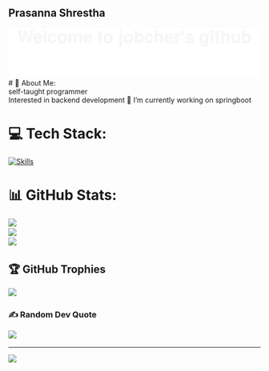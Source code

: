<h2 align="left"> Prasanna Shrestha</h2>
<img src="https://raw.githubusercontent.com/BEPb/BEPb/5c63fa170d1cbbb0b1974f05a3dbe6aca3f5b7f3/assets/Bottom_up.svg"/>
# 💫 About Me: <br/>
self-taught programmer<br/>
Interested in backend development
🔭 I’m currently working on springboot <br/>


# 💻 Tech Stack:
[![Skills](https://skillicons.dev/icons?i=js,react,cs,go,unity,express,mongodb,django,postgresql,flutter)]()
# 📊 GitHub Stats:
![](https://github-readme-stats.vercel.app/api?username=prasannashrestha011&theme=transparent&hide_border=true&include_all_commits=false&count_private=false)<br/>
![](https://github-readme-streak-stats.herokuapp.com/?user=prasannashrestha011&theme=transparent&hide_border=true)<br/>
![](https://github-readme-stats.vercel.app/api/top-langs/?username=prasannashrestha011&theme=transparent&hide_border=true&include_all_commits=false&count_private=false&layout=compact)

## 🏆 GitHub Trophies
![](https://github-profile-trophy.vercel.app/?username=prasannashrestha011&theme=radical&no-frame=true&no-bg=true&margin-w=4)

### ✍️ Random Dev Quote
![](https://quotes-github-readme.vercel.app/api?type=horizontal&theme=radical)



---
[![](https://visitcount.itsvg.in/api?id=prasannashrestha011&icon=10&color=1)](https://visitcount.itsvg.in)

<!-- Proudly created with GPRM ( https://gprm.itsvg.in ) -->






###



###

